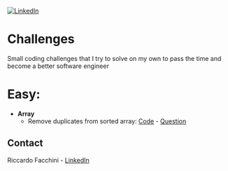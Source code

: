 [![LinkedIn][linkedin-shield]][linkedin-url]

# Challenges
Small coding challenges that I try to solve on my own to pass the time and become a better software engineer

# Easy:
- <b>Array</b>
  - Remove duplicates from sorted array: [Code](https://github.com/Riccardo95Facchini/Challenges/tree/main/Easy/Array/Problems/RemoveDuplicatesSortedArray.cs) - [Question](https://leetcode.com/explore/interview/card/top-interview-questions-easy/92/array/727/)



<!-- CONTACT -->
## Contact

Riccardo Facchini - [LinkedIn](https://www.linkedin.com/in/riccardo-facchini-1a8206194/)

<!-- MARKDOWN LINKS & IMAGES -->
<!-- https://www.markdownguide.org/basic-syntax/#reference-style-links -->
[linkedin-shield]: https://img.shields.io/badge/-LinkedIn-black.svg?style=flat-square&logo=linkedin&colorB=555
[linkedin-url]: https://www.linkedin.com/in/riccardo95facchini/
